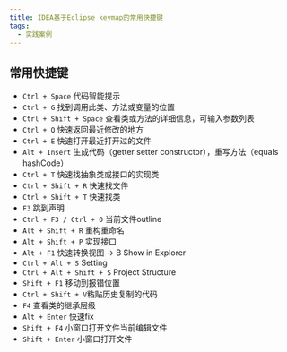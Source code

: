 ```yaml
---
title: IDEA基于Eclipse keymap的常用快捷键
tags: 
  - 实践案例
---
```


## 常用快捷键

<!--more-->

* `Ctrl + Space` 代码智能提示
* `Ctrl + G` 找到调用此类、方法或变量的位置
* `Ctrl + Shift + Space` 查看类或方法的详细信息，可输入参数列表
* `Ctrl + Q` 快速返回最近修改的地方
* `Ctrl + E` 快速打开最近打开过的文件
* `Alt + Insert` 生成代码（getter setter constructor），重写方法（equals hashCode）
* `Ctrl + T` 快速找抽象类或接口的实现类
* `Ctrl + Shift + R` 快速找文件
* `Ctrl + Shift + T` 快速找类
* `F3` 跳到声明
* `Ctrl + F3 / Ctrl + O` 当前文件outline
* `Alt + Shift + R` 重构重命名
* `Alt + Shift + P` 实现接口
* `Alt + F1` 快速转换视图 -> B Show in Explorer
* `Ctrl + Alt + S` Setting
* `Ctrl + Alt + Shift + S` Project Structure
* `Shift + F1` 移动到报错位置
* `Ctrl + Shift + V`粘贴历史复制的代码
* `F4` 查看类的继承层级
* `Alt + Enter` 快速fix
* `Shift + F4` 小窗口打开文件当前编辑文件
* `Shift + Enter` 小窗口打开文件